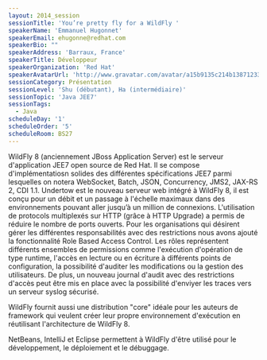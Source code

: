 ```yaml
---
layout: 2014_session
sessionTitle: 'You’re pretty fly for a WildFly '
speakerName: 'Emmanuel Hugonnet'
speakerEmail: ehugonne@redhat.com
speakerBio: ""
speakerAddress: 'Barraux, France'
speakerTitle: Développeur
speakerOrganization: 'Red Hat'
speakerAvatarUrl: 'http://www.gravatar.com/avatar/a15b9135c214b138712332193bbfd5bb?size=200&default=mm'
sessionCategory: Présentation
sessionLevel: 'Shu (débutant), Ha (intermédiaire)'
sessionTopic: 'Java JEE7'
sessionTags:
  - Java
scheduleDay: '1'
scheduleOrder: '5'
scheduleRoom: BS27
---
```


WildFly 8 (anciennement JBoss Application Server) est le serveur d'application JEE7 open source de Red Hat. Il se compose d'implémentatiosn solides des différentes spécifications JEE7 parmi lesquelles on notera WebSocket, Batch, JSON, Concurrency, JMS2, JAX-RS 2, CDI 1.1.
Undertow est le nouveau serveur web intégré à WildFly 8, il est conçu pour un débit et un passage à l'échelle maximaux dans des environnements pouvant aller jusqu’à un million de connexions. L'utilisation de protocols multiplexés sur HTTP (grâce à HTTP Upgrade) a permis de réduire le nombre de ports ouverts.
Pour les organisations qui désirent gérer les différentes responsabilités avec des restrictions nous avons ajouté la fonctionnalité Role Based Access Control. Les rôles représentent différents ensembles de permissions comme l'exécution d'opération de type runtime, l'accès en lecture ou en écriture à différents points de configuration, la possibilité d'auditer les modifications ou la gestion des utilisateurs. De plus, un nouveau journal d'audit avec des restrictions d'accès peut être mis en place avec la possibilité d'enviyer les traces vers un serveur syslog sécurisé.
 
WildFly fournit aussi une distribution "core" idéale pour les auteurs de framework qui veulent créer leur propre environnement d'exécution en réutilisant l'architecture de WildFly 8.
 
NetBeans, IntelliJ et Eclipse permettent à WildFly d'être utilisé pour le développement, le déploiement et le débuggage.
